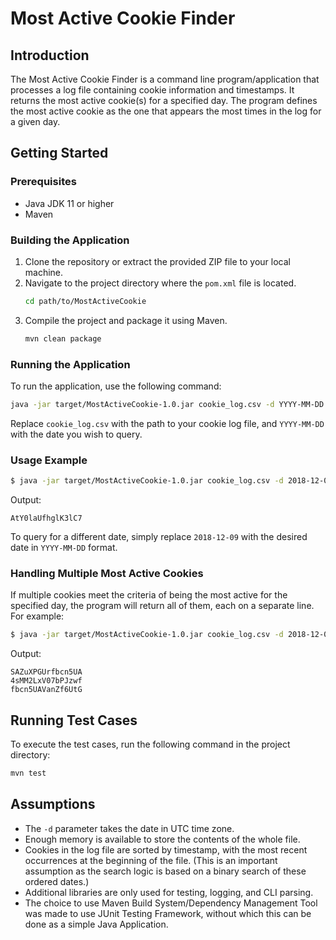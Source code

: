
# Most Active Cookie Finder

## Introduction
The Most Active Cookie Finder is a command line program/application that processes a log file containing cookie information and timestamps. It returns the most active cookie(s) for a specified day. The program defines the most active cookie as the one that appears the most times in the log for a given day.

## Getting Started

### Prerequisites
- Java JDK 11 or higher
- Maven

### Building the Application
1. Clone the repository or extract the provided ZIP file to your local machine.
2. Navigate to the project directory where the `pom.xml` file is located.
   ```sh
   cd path/to/MostActiveCookie
   ```
3. Compile the project and package it using Maven.
   ```sh
   mvn clean package
   ```

### Running the Application
To run the application, use the following command:
```sh
java -jar target/MostActiveCookie-1.0.jar cookie_log.csv -d YYYY-MM-DD
```
Replace `cookie_log.csv` with the path to your cookie log file, and `YYYY-MM-DD` with the date you wish to query.

### Usage Example
```sh
$ java -jar target/MostActiveCookie-1.0.jar cookie_log.csv -d 2018-12-09
```
Output:
```
AtY0laUfhglK3lC7
```
To query for a different date, simply replace `2018-12-09` with the desired date in `YYYY-MM-DD` format.

### Handling Multiple Most Active Cookies
If multiple cookies meet the criteria of being the most active for the specified day, the program will return all of them, each on a separate line. For example:
```sh
$ java -jar target/MostActiveCookie-1.0.jar cookie_log.csv -d 2018-12-08
```
Output:
```
SAZuXPGUrfbcn5UA
4sMM2LxV07bPJzwf
fbcn5UAVanZf6UtG
```

## Running Test Cases
To execute the test cases, run the following command in the project directory:
```sh
mvn test
```

## Assumptions
- The `-d` parameter takes the date in UTC time zone.
- Enough memory is available to store the contents of the whole file.
- Cookies in the log file are sorted by timestamp, with the most recent occurrences at the beginning of the file. (This is an important assumption as the search logic is based on a binary search of these ordered dates.)
- Additional libraries are only used for testing, logging, and CLI parsing.
- The choice to use Maven Build System/Dependency Management Tool was made to use JUnit Testing Framework, without which this can be done as a simple Java Application.

